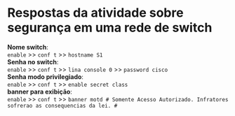 # Respostas da atividade sobre segurança em uma rede de switch
**Nome switch**: <br> 
`enable` >> `conf t` >> `hostname S1` <br> 
**Senha no switch**: <br> 
`enable` >> `conf t` >> `lina console 0` >> `password cisco` <br> 
**Senha modo privilegiado**: <br> 
`enable` >> `conf t` >> `enable secret class` <br> 
**banner para exibição**: <br> 
`enable` >> `conf t` >> `banner motd # Somente Acesso Autorizado. Infratores sofrerao as consequencias da lei. #` <br> 
